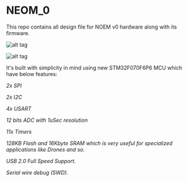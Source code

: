# NEOM_0
This repo contains all design file for NOEM v0 hardware along with its firmware.

![alt tag](https://preview.ibb.co/myJ7Sm/Screen_Shot_2017_11_19_at_9_15_27_PM.png)

![alt tag](https://image.ibb.co/k1bcSm/Screen_Shot_2017_11_19_at_9_15_19_PM.png)

It's built with simplicity in mind using new STM32F070F6P6 MCU which have below features:

*2x SPI*

*2x I2C*

*4x USART*

*12 bits ADC with 1uSec resolution*

*11x Timers*

*128KB Flash and 16Kbyte SRAM which is very useful for specialized applications like Drones 
and so.*

*USB 2.0 Full Speed Support.*

*Serial wire debug (SWD).*






























